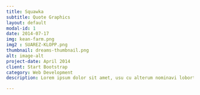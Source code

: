```yaml
---
title: Squawka
subtitle: Quote Graphics
layout: default
modal-id: 1
date: 2014-07-17
img: kean-farm.png
img2 : SUAREZ-KLOPP.png
thumbnail: dreams-thumbnail.png
alt: image-alt
project-date: April 2014
client: Start Bootstrap
category: Web Development
description: Lorem ipsum dolor sit amet, usu cu alterum nominavi lobortis. At duo novum diceret. Tantas apeirian vix et, usu sanctus postulant inciderint ut, populo diceret necessitatibus in vim. Cu eum dicam feugiat noluisse.

---
```

